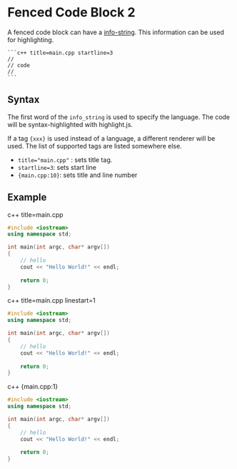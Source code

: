 
# Fenced Code Block 2

A fenced code block can have a [info-string](https://spec.commonmark.org/0.31.2/#fenced-code-blocks:~:text=The%20line%20with%20the%20opening%20code%20fence%20may%20optionally%20contain%20some%20text%20following%20the%20code%20fence%3B%20this%20is%20trimmed%20of%20leading%20and%20trailing%20spaces%20or%20tabs%20and%20called%20the%20info%20string). This information can be used for highlighting.

``````
```c++ title=main.cpp startline=3 
// 
// code
// 
```
``````

## Syntax

The first word of the `info_string` is used to specify the language. The code will be syntax-highlighted with highlight.js.

If a tag `{xxx}` is used instead of a language, a different renderer will be used. The list of supported tags are listed somewhere else.

- `title="main.cpp"` : sets title tag. 
- `startline=3`: sets start line
- `{main.cpp:10}`: sets title and line number




## Example

c++ title=main.cpp

```c++ title=main.cpp
#include <iostream>
using namespace std;

int main(int argc, char* argv[])
{
    // hello
    cout << "Hello World!" << endl;
    
    return 0;
}
```

c++ title=main.cpp linestart=1

```c++ title=main.cpp linestart=1
#include <iostream>
using namespace std;

int main(int argc, char* argv[])
{
    // hello
    cout << "Hello World!" << endl;
    
    return 0;
}
```

c++ {main.cpp:1}

```c++ {main.cpp:1}
#include <iostream>
using namespace std;

int main(int argc, char* argv[])
{
    // hello
    cout << "Hello World!" << endl;
    
    return 0;
}
```